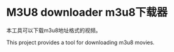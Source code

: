# M3U8 downloader m3u8下载器

本工具可以下载m3u8地址格式的视频。

This project provides a tool for downloading m3u8 movies.

